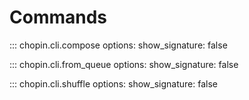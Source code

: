 # Commands

::: chopin.cli.compose
    options:
        show_signature: false

::: chopin.cli.from_queue
    options:
        show_signature: false

::: chopin.cli.shuffle
    options:
        show_signature: false
